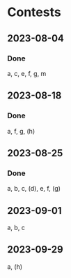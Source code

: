 # Contests
## 2023-08-04
### Done
a, c, e, f, g, m
## 2023-08-18
### Done
a, f, g, (h)
## 2023-08-25
### Done
a, b, c, (d), e, f, (g)
## 2023-09-01
a, b, c
## 2023-09-29
a, (h)

